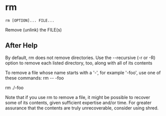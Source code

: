 # rm

```
rm [OPTION]... FILE...
```

Remove (unlink) the FILE(s)

## After Help

By default, rm does not remove directories.  Use the --recursive (-r or -R)
option to remove each listed directory, too, along with all of its contents

To remove a file whose name starts with a '-', for example '-foo',
use one of these commands:
rm -- -foo

rm ./-foo

Note that if you use rm to remove a file, it might be possible to recover
some of its contents, given sufficient expertise and/or time.  For greater
assurance that the contents are truly unrecoverable, consider using shred.
